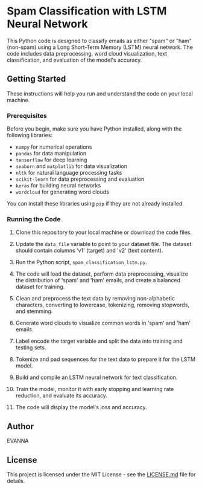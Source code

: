 # Spam Classification with LSTM Neural Network

This Python code is designed to classify emails as either "spam" or "ham" (non-spam) using a Long Short-Term Memory (LSTM) neural network. The code includes data preprocessing, word cloud visualization, text classification, and evaluation of the model's accuracy.

## Getting Started

These instructions will help you run and understand the code on your local machine.

### Prerequisites

Before you begin, make sure you have Python installed, along with the following libraries:

- `numpy` for numerical operations
- `pandas` for data manipulation
- `tensorflow` for deep learning
- `seaborn` and `matplotlib` for data visualization
- `nltk` for natural language processing tasks
- `scikit-learn` for data preprocessing and evaluation
- `keras` for building neural networks
- `wordcloud` for generating word clouds

You can install these libraries using `pip` if they are not already installed.

### Running the Code

1. Clone this repository to your local machine or download the code files.

2. Update the `data_file` variable to point to your dataset file. The dataset should contain columns 'v1' (target) and 'v2' (text content).

3. Run the Python script, `spam_classification_lstm.py`.

4. The code will load the dataset, perform data preprocessing, visualize the distribution of 'spam' and 'ham' emails, and create a balanced dataset for training.

5. Clean and preprocess the text data by removing non-alphabetic characters, converting to lowercase, tokenizing, removing stopwords, and stemming.

6. Generate word clouds to visualize common words in 'spam' and 'ham' emails.

7. Label encode the target variable and split the data into training and testing sets.

8. Tokenize and pad sequences for the text data to prepare it for the LSTM model.

9. Build and compile an LSTM neural network for text classification.

10. Train the model, monitor it with early stopping and learning rate reduction, and evaluate its accuracy.

11. The code will display the model's loss and accuracy.

## Author

EVANNA



## License

This project is licensed under the MIT License - see the [LICENSE.md](LICENSE.md) file for details.


